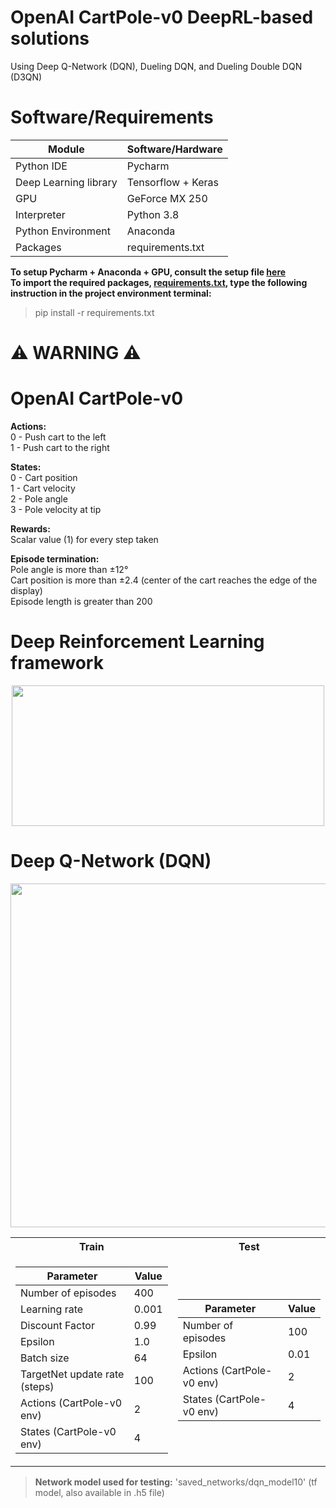 # OpenAI CartPole-v0 DeepRL-based solutions
Using Deep Q-Network (DQN), Dueling DQN, and Dueling Double DQN (D3QN)

# Software/Requirements
Module | Software/Hardware
------------- | -------------
Python IDE | Pycharm
Deep Learning library | Tensorflow + Keras
GPU | GeForce MX 250
Interpreter | Python 3.8
Python Environment | Anaconda
Packages | requirements.txt

**To setup Pycharm + Anaconda + GPU, consult the setup file [here](setup.txt)**  
**To import the required packages, [requirements.txt](DQN/requirements.txt), type the following instruction in the project environment terminal:**  
> pip install -r requirements.txt

# :warning: **WARNING** :warning:  

# OpenAI CartPole-v0
**Actions:**<br />
0 - Push cart to the left    
1 - Push cart to the right

**States:**<br />
0 - Cart position  
1 - Cart velocity  
2 - Pole angle  
3 - Pole velocity at tip

**Rewards:**<br />
Scalar value (1) for every step taken

**Episode termination:**<br />
Pole angle is more than ±12°  
Cart position is more than ±2.4 (center of the cart reaches the edge of the display)  
Episode length is greater than 200  
  
# Deep Reinforcement Learning framework
<p align="center">
  <img width="500" height="225" src="https://user-images.githubusercontent.com/79323290/109228274-817c6380-77b9-11eb-9e33-ddf9d8813521.png">
</p>

# Deep Q-Network (DQN)
<p align="center">
  <img width="850" height="550" src="https://user-images.githubusercontent.com/79323290/109228829-56deda80-77ba-11eb-8d3c-59e2669c5ebe.png">
</p>

<table>
<tr><th> Train </th><th> Test </th></tr>
<tr><td>

| Parameter | Value |
|--|--|
| Number of episodes | 400 |
| Learning rate  | 0.001 |
| Discount Factor | 0.99 |
| Epsilon | 1.0 |
| Batch size | 64 |
| TargetNet update rate (steps) | 100 |
| Actions (CartPole-v0 env) | 2 |
| States (CartPole-v0 env) | 4 |

</td><td>

| Parameter | Value |
|--|--|
| Number of episodes | 100 |
| Epsilon | 0.01 |
| Actions (CartPole-v0 env) | 2 |
| States (CartPole-v0 env) | 4 |

</td></tr> </table>

> **Network model used for testing:** 'saved_networks/dqn_model10' (tf model, also available in .h5 file)  
